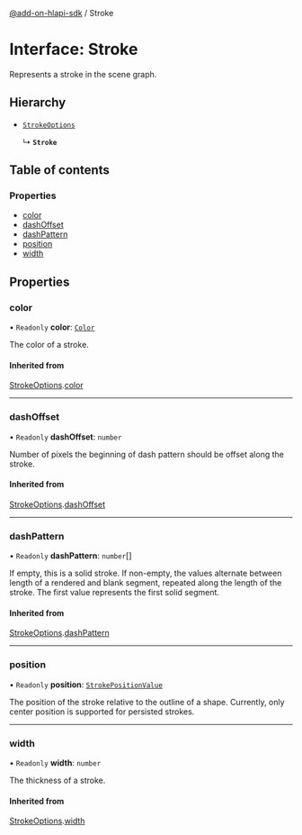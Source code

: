 [@add-on-hlapi-sdk](../overview.md) / Stroke

# Interface: Stroke

Represents a stroke in the scene graph.

## Hierarchy

- [`StrokeOptions`](StrokeOptions.md)

  ↳ **`Stroke`**

## Table of contents

### Properties

- [color](Stroke.md#color)
- [dashOffset](Stroke.md#dashOffset)
- [dashPattern](Stroke.md#dashPattern)
- [position](Stroke.md#position)
- [width](Stroke.md#width)

## Properties

### <a id="color" name="color"></a> color

• `Readonly` **color**: [`Color`](../classes/Color.md)

The color of a stroke.

#### Inherited from

[StrokeOptions](StrokeOptions.md).[color](StrokeOptions.md#color)

___

### <a id="dashOffset" name="dashOffset"></a> dashOffset

• `Readonly` **dashOffset**: `number`

Number of pixels the beginning of dash pattern should be offset along the stroke.

#### Inherited from

[StrokeOptions](StrokeOptions.md).[dashOffset](StrokeOptions.md#dashOffset)

___

### <a id="dashPattern" name="dashPattern"></a> dashPattern

• `Readonly` **dashPattern**: `number`[]

If empty, this is a solid stroke.
If non-empty, the values alternate between length of a rendered and blank segment,
repeated along the length of the stroke. The first value represents the first solid segment.

#### Inherited from

[StrokeOptions](StrokeOptions.md).[dashPattern](StrokeOptions.md#dashPattern)

___

### <a id="position" name="position"></a> position

• `Readonly` **position**: [`StrokePositionValue`](../enums/StrokePositionValue.md)

The position of the stroke relative to the outline of a shape.
Currently, only center position is supported for persisted strokes.

___

### <a id="width" name="width"></a> width

• `Readonly` **width**: `number`

The thickness of a stroke.

#### Inherited from

[StrokeOptions](StrokeOptions.md).[width](StrokeOptions.md#width)
